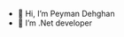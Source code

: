 - 👋 Hi, I’m Peyman Dehghan
- 👀 I’m .Net developer


<!---
Pe2131/Pe2131 is a ✨ special ✨ repository because its `README.md` (this file) appears on your GitHub profile.
You can click the Preview link to take a look at your changes.
--->
